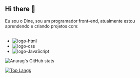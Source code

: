 ## Hi there 👋

Eu sou o Dine, sou um programador front-end, atualmente  estou aprendendo e criando projetos com:
<br>
<br>
- <img src="https://img.shields.io/badge/HTML5-E34F26?" alt="logo-html"/>
- <img src="https://img.shields.io/badge/CSS3-1572B6?" alt="logo-css"/>
- <img src="https://img.shields.io/badge/JavaScript-E34F26?" alt="logo-JavaScript"/>




![Anurag's GitHub stats](https://github-readme-stats.vercel.app/api?username=Jymas&show_icons=true)

[![Top Langs](https://github-readme-stats.vercel.app/api/top-langs/?username=Jymas&layout=compact&show_icons=true&theme=buefy)](https://github.com/Jymas/github-readme-stats)
